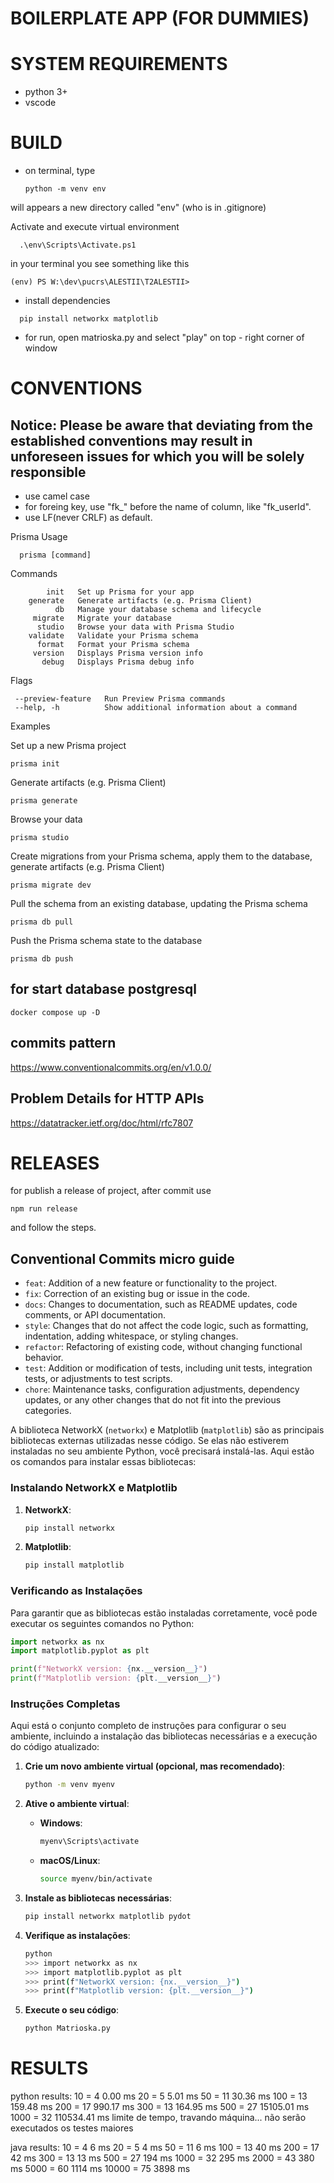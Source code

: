 # BOILERPLATE APP (FOR DUMMIES)



# SYSTEM REQUIREMENTS
- python 3+
- vscode
# BUILD
- on terminal, type 
  
  ```shell
  python -m venv env
  ```
will appears a new directory called "env" (who is in .gitignore)

Activate and execute virtual environment
```shell
  .\env\Scripts\Activate.ps1
```
in your terminal you see something like this
```shell
(env) PS W:\dev\pucrs\ALESTII\T2ALESTII>
```

- install dependencies
```shell
  pip install networkx matplotlib       
```

- for run, open matrioska.py and select "play" on top - right corner of window

# CONVENTIONS

## Notice: Please be aware that deviating from the established conventions may result in unforeseen issues for which you will be solely responsible

- use camel case
- for foreing key, use "fk_" before the name of column, like "fk_userId".
- use LF(never CRLF) as default.

Prisma Usage

```shell
  prisma [command]
```

Commands

            init   Set up Prisma for your app
        generate   Generate artifacts (e.g. Prisma Client)
              db   Manage your database schema and lifecycle
         migrate   Migrate your database
          studio   Browse your data with Prisma Studio
        validate   Validate your Prisma schema
          format   Format your Prisma schema
         version   Displays Prisma version info
           debug   Displays Prisma debug info

Flags

     --preview-feature   Run Preview Prisma commands
     --help, -h          Show additional information about a command

Examples

  Set up a new Prisma project

  ```shell
  prisma init
```

  Generate artifacts (e.g. Prisma Client)

  ```shell
  prisma generate
```
  
  Browse your data

  ```shell
  prisma studio
```
  
  Create migrations from your Prisma schema, apply them to the database, generate artifacts (e.g. Prisma Client)

  ```shell
  prisma migrate dev
```
  
  Pull the schema from an existing database, updating the Prisma schema

  ```shell
  prisma db pull 
```

  Push the Prisma schema state to the database

  ```shell
  prisma db push
```
  
## for start database postgresql

  ```shell
  docker compose up -D
```

## commits pattern

<https://www.conventionalcommits.org/en/v1.0.0/>

## Problem Details for HTTP APIs

<https://datatracker.ietf.org/doc/html/rfc7807>

# RELEASES

for publish a release of project, after commit use

```shell
npm run release
```

and follow the steps.

## Conventional Commits micro guide

- `feat`: Addition of a new feature or functionality to the project.
- `fix`: Correction of an existing bug or issue in the code.
- `docs`: Changes to documentation, such as README updates, code comments, or API documentation.
- `style`: Changes that do not affect the code logic, such as formatting, indentation, adding whitespace, or styling changes.
- `refactor`: Refactoring of existing code, without changing functional behavior.
- `test`: Addition or modification of tests, including unit tests, integration tests, or adjustments to test scripts.
- `chore`: Maintenance tasks, configuration adjustments, dependency updates, or any other changes that do not fit into the previous categories.



A biblioteca NetworkX (`networkx`) e Matplotlib (`matplotlib`) são as principais bibliotecas externas utilizadas nesse código. 
Se elas não estiverem instaladas no seu ambiente Python, você precisará instalá-las. 
Aqui estão os comandos para instalar essas bibliotecas:

### Instalando NetworkX e Matplotlib

1. **NetworkX**:
    ```sh
    pip install networkx
    ```

2. **Matplotlib**:
    ```sh
    pip install matplotlib
    ```

### Verificando as Instalações

Para garantir que as bibliotecas estão instaladas corretamente, você pode executar os seguintes comandos no Python:

```python
import networkx as nx
import matplotlib.pyplot as plt

print(f"NetworkX version: {nx.__version__}")
print(f"Matplotlib version: {plt.__version__}")
```

### Instruções Completas

Aqui está o conjunto completo de instruções para configurar o seu ambiente, incluindo a instalação das bibliotecas necessárias e a execução do código atualizado:

1. **Crie um novo ambiente virtual (opcional, mas recomendado)**:
    ```sh
    python -m venv myenv
    ```

2. **Ative o ambiente virtual**:
    - **Windows**:
        ```sh
        myenv\Scripts\activate
        ```
    - **macOS/Linux**:
        ```sh
        source myenv/bin/activate
        ```

3. **Instale as bibliotecas necessárias**:
    ```sh
    pip install networkx matplotlib pydot
    ```

4. **Verifique as instalações**:
    ```sh
    python
    >>> import networkx as nx
    >>> import matplotlib.pyplot as plt
    >>> print(f"NetworkX version: {nx.__version__}")
    >>> print(f"Matplotlib version: {plt.__version__}")
    ```

5. **Execute o seu código**:
    ```sh
    python Matrioska.py
    ```
# RESULTS
python results:
10 = 4  0.00 ms
20 = 5  5.01 ms
50 = 11 30.36 ms
100 = 13 159.48 ms 
200 = 17 990.17 ms 
300 = 13 164.95 ms
500 = 27 15105.01 ms 
1000 = 32 110534.41 ms
limite de tempo, travando máquina... não serão executados os testes maiores

java results:
10 = 4  6 ms
20 = 5  4 ms
50 = 11 6 ms
100 = 13 40 ms 
200 = 17 42 ms 
300 = 13 13 ms
500 = 27 194 ms 
1000 = 32 295 ms
2000 = 43 380 ms
5000 = 60 1114 ms 
10000 = 75 3898 ms
